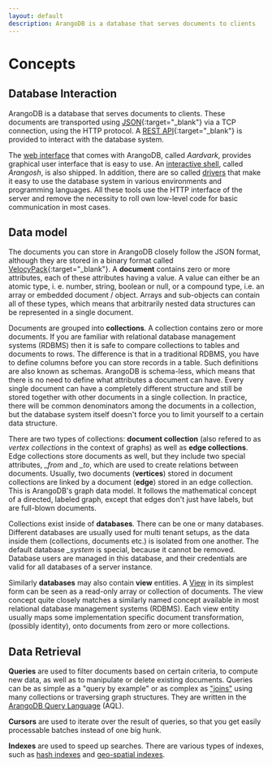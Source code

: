 ```yaml
---
layout: default
description: ArangoDB is a database that serves documents to clients
---
```

Concepts
========

Database Interaction
--------------------

ArangoDB is a database that serves documents to clients. These documents are
transported using [JSON](https://en.wikipedia.org/wiki/JSON){:target="_blank"} via a TCP connection,
using the HTTP protocol. A [REST API](https://en.wikipedia.org/wiki/Representational_state_transfer){:target="_blank"}
is provided to interact with the database system.

The [web interface](programs-web-interface.html) that comes with
ArangoDB, called *Aardvark*, provides graphical user interface that is easy to use.
An [interactive shell](programs-arangosh.html), called *Arangosh*, is also
shipped. In addition, there are so called [drivers](drivers/index.html)
that make it easy to use the database system in various environments and
programming languages. All these tools use the HTTP interface of the server and
remove the necessity to roll own low-level code for basic communication in most
cases.

Data model
----------

The documents you can store in ArangoDB closely follow the JSON format,
although they are stored in a binary format called [VelocyPack](https://github.com/arangodb/velocypack#readme){:target="_blank"}.
A **document** contains zero or more attributes, each of these attributes having
a value. A value can either be an atomic type, i. e. number, string, boolean
or null, or a compound type, i.e. an array or embedded document / object.
Arrays and sub-objects can contain all of these types, which means that
arbitrarily nested data structures can be represented in a single document.

Documents are grouped into **collections**. A collection contains zero or more
documents. If you are familiar with relational database management systems (RDBMS)
then it is safe to compare collections to tables and documents to rows. The
difference is that in a traditional RDBMS, you have to define columns before
you can store records in a table. Such definitions are also known as schemas.
ArangoDB is schema-less, which means that there is no need to define what
attributes a document can have. Every single document can have a completely
different structure and still be stored together with other documents in a
single collection. In practice, there will be common denominators among the
documents in a collection, but the database system itself doesn't force you to
limit yourself to a certain data structure.

There are two types of collections: **document collection** (also refered to as
*vertex collections* in the context of graphs) as well as **edge collections**.
Edge collections store documents as well, but they include two special attributes,
*_from* and *_to*, which are used to create relations between documents.
Usually, two documents (**vertices**) stored in document collections are linked
by a document (**edge**) stored in an edge collection. This is ArangoDB's graph
data model. It follows the mathematical concept of a directed, labeled graph,
except that edges don't just have labels, but are full-blown documents.

Collections exist inside of **databases**. There can be one or many databases.
Different databases are usually used for multi tenant setups, as the data inside
them (collections, documents etc.) is isolated from one another. The default
database *_system* is special, because it cannot be removed. Database users
are managed in this database, and their credentials are valid for all databases
of a server instance.

Similarly **databases** may also contain **view** entities. A
[View](data-modeling-views.html) in its simplest form can be seen as a read-only
array or collection of documents. The view concept quite closely matches a
similarly named concept available in most relational database management systems
(RDBMS). Each view entity usually maps some implementation specific document
transformation, (possibly identity), onto documents from zero or more
collections.

Data Retrieval
--------------

**Queries** are used to filter documents based on certain criteria, to compute
new data, as well as to manipulate or delete existing documents. Queries can be
as simple as a "query by example" or as complex as ["joins"](aql/examples-join.html)
using many collections or traversing graph structures. They are written in
the [ArangoDB Query Language](aql/index.html) (AQL).

**Cursors** are used to iterate over the result of queries, so that you get
easily processable batches instead of one big hunk.

**Indexes** are used to speed up searches. There are various types of indexes,
such as [hash indexes](indexing-hash.html)
and [geo-spatial indexes](indexing-geo.html).
